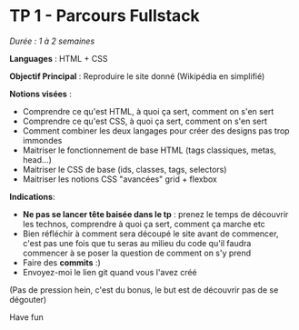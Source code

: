 # TP 1 - Parcours Fullstack

*Durée : 1 à 2 semaines*

__Languages__ : HTML + CSS

__Objectif Principal__ : Reproduire le site donné (Wikipédia en simplifié)

__Notions visées__ :
- Comprendre ce qu'est HTML, à quoi ça sert, comment on s'en sert
- Comprendre ce qu'est CSS, à quoi ça sert, comment on s'en sert
- Comment combiner les deux langages pour créer des designs pas trop immondes
- Maitriser le fonctionnement de base HTML (tags classiques, metas, head...)
- Maitriser le CSS de base (ids, classes, tags, selectors)
- Maitriser les notions CSS "avancées" grid + flexbox

__Indications__:
- **Ne pas se lancer tête baisée dans le tp** : prenez le temps de découvrir les technos, comprendre à quoi ça sert, comment ça marche etc
- Bien réfléchir à comment sera découpé le site avant de commencer, c'est pas une fois que tu seras au milieu du code qu'il faudra commencer à se poser la question de comment on s'y prend
- Faire des **commits** :)
- Envoyez-moi le lien git quand vous l'avez créé


(Pas de pression hein, c'est du bonus, le but est de découvrir pas de se dégouter)

Have fun
